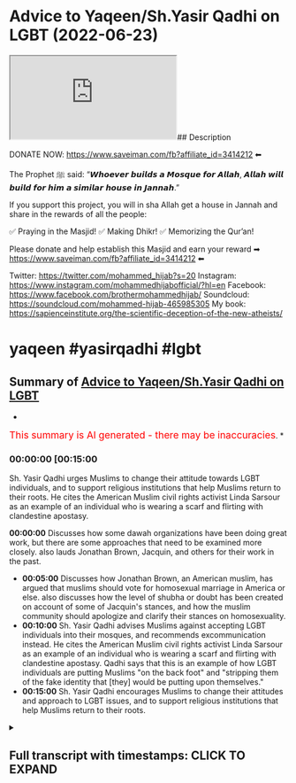 # Advice to Yaqeen/Sh.Yasir Qadhi on LGBT (2022-06-23)

<iframe loading='lazy' src='https://www.youtube.com/embed/i3VL7t5kt54'></iframe>## Description

DONATE NOW: <https://www.saveiman.com/fb?affiliate_id=3414212> ⬅

The Prophet ﷺ said: “𝙒𝙝𝙤𝙚𝙫𝙚𝙧 𝙗𝙪𝙞𝙡𝙙𝙨 𝙖 𝙈𝙤𝙨𝙦𝙪𝙚 𝙛𝙤𝙧 𝘼𝙡𝙡𝙖𝙝, 𝘼𝙡𝙡𝙖𝙝 𝙬𝙞𝙡𝙡 𝙗𝙪𝙞𝙡𝙙 𝙛𝙤𝙧 𝙝𝙞𝙢 𝙖 𝙨𝙞𝙢𝙞𝙡𝙖𝙧 𝙝𝙤𝙪𝙨𝙚 𝙞𝙣 𝙅𝙖𝙣𝙣𝙖𝙝.”

If you support this project, you will in sha Allah get a house in Jannah and share in the rewards of all the people:

✅ Praying in the Masjid!
✅ Making Dhikr!
✅ Memorizing the Qur’an!

Please donate and help establish this Masjid and earn your reward ➡ <https://www.saveiman.com/fb?affiliate_id=3414212> ⬅

Twitter: <https://twitter.com/mohammed_hijab?s=20>
Instagram: <https://www.instagram.com/mohammedhijabofficial/?hl=en>
Facebook: <https://www.facebook.com/brothermohammedhijab/>
Soundcloud: <https://soundcloud.com/mohammed-hijab-465985305>
My book: <https://sapienceinstitute.org/the-scientific-deception-of-the-new-atheists/>

# yaqeen #yasirqadhi #lgbt

## Summary of [Advice to Yaqeen/Sh.Yasir Qadhi on LGBT](https://www.youtube.com/watch?v=i3VL7t5kt54)

*

<span style="color:red; font-size:125%">This summary is AI generated - there may be inaccuracies</span>. [](/)*

### <a onclick="modifyYTiframeseektime('900')">00:00:00 [00:15:00</a>

Sh. Yasir Qadhi urges Muslims to change their attitude towards LGBT individuals, and to support religious institutions that help Muslims return to their roots. He cites the American Muslim civil rights activist Linda Sarsour as an example of an individual who is wearing a  scarf and flirting with clandestine apostasy.

**<a onclick="modifyYTiframeseektime('0')">00:00:00</a>** Discusses how some dawah organizations have been doing great work, but there are some approaches that need to be examined more closely. also lauds Jonathan Brown, Jacquin, and others for their work in the past.

* **<a onclick="modifyYTiframeseektime('300')">00:05:00</a>** Discusses how Jonathan Brown, an American muslim, has argued that muslims should vote for homosexual marriage in America or else. also discusses how the level of shubha or doubt has been created on account of some of Jacquin's stances, and how the muslim community should apologize and clarify their stances on homosexuality.
* **<a onclick="modifyYTiframeseektime('600')">00:10:00</a>** Sh. Yasir Qadhi advises Muslims against accepting LGBT individuals into their mosques, and recommends excommunication instead. He cites the American Muslim civil rights activist Linda Sarsour as an example of an individual who is wearing a  scarf and flirting with clandestine apostasy. Qadhi says that this is an example of how LGBT individuals are putting Muslims "on the back foot" and "stripping them of the fake identity that [they] would be putting upon themselves."
* **<a onclick="modifyYTiframeseektime('900')">00:15:00</a>** Sh. Yasir Qadhi encourages Muslims to change their attitudes and approach to LGBT issues, and to support religious institutions that help Muslims return to their roots.

<details><summary><h2>Full transcript with timestamps: CLICK TO EXPAND</h2></summary>

<a onclick="modifyYTiframeseektime('0)')">0:00:00 hey you are you wasting your time on</a>
<a onclick="modifyYTiframeseektime('2)')">0:00:02 social media again your brothers and</a>
<a onclick="modifyYTiframeseektime('4)')">0:00:04 sisters in islam net from norway are</a>
<a onclick="modifyYTiframeseektime('6)')">0:00:06 establishing a masjid a tawa center</a>
<a onclick="modifyYTiframeseektime('10)')">0:00:10 establishing a masjid to convey the</a>
<a onclick="modifyYTiframeseektime('11)')">0:00:11 message of islam is one of the best</a>
<a onclick="modifyYTiframeseektime('14)')">0:00:14 deeds a muslim can do there's a huge</a>
<a onclick="modifyYTiframeseektime('17)')">0:00:17 need for it in norway you know this and</a>
<a onclick="modifyYTiframeseektime('18)')">0:00:18 i know this so that makes the reward</a>
<a onclick="modifyYTiframeseektime('21)')">0:00:21 even greater so give generously and</a>
<a onclick="modifyYTiframeseektime('24)')">0:00:24 allah azzawajal will give you even more</a>
<a onclick="modifyYTiframeseektime('28)')">0:00:28 [Music]</a>
<a onclick="modifyYTiframeseektime('36)')">0:00:36 this is a follow-up video from one that</a>
<a onclick="modifyYTiframeseektime('38)')">0:00:38 i've done before about issues relating</a>
<a onclick="modifyYTiframeseektime('40)')">0:00:40 to lgbtq</a>
<a onclick="modifyYTiframeseektime('42)')">0:00:42 especially pertaining to the muslim</a>
<a onclick="modifyYTiframeseektime('43)')">0:00:43 community the tradition is muslim oh you</a>
<a onclick="modifyYTiframeseektime('45)')">0:00:45 just call it the muslim community and in</a>
<a onclick="modifyYTiframeseektime('48)')">0:00:48 the previous video that i made i was</a>
<a onclick="modifyYTiframeseektime('50)')">0:00:50 speaking particularly about some</a>
<a onclick="modifyYTiframeseektime('51)')">0:00:51 approaches of</a>
<a onclick="modifyYTiframeseektime('52)')">0:00:52 uh some dawah organizations</a>
<a onclick="modifyYTiframeseektime('55)')">0:00:55 um i mentioned ikna i mentioned yakreen</a>
<a onclick="modifyYTiframeseektime('57)')">0:00:57 i mentioned some figures</a>
<a onclick="modifyYTiframeseektime('59)')">0:00:59 of dawah like</a>
<a onclick="modifyYTiframeseektime('62)')">0:01:02 dr jonathan brown and other individuals</a>
<a onclick="modifyYTiframeseektime('65)')">0:01:05 who are i would consider big players in</a>
<a onclick="modifyYTiframeseektime('67)')">0:01:07 the tawa at least or in the public</a>
<a onclick="modifyYTiframeseektime('69)')">0:01:09 discourse and rightfully so because they</a>
<a onclick="modifyYTiframeseektime('71)')">0:01:11 have made many contributions which some</a>
<a onclick="modifyYTiframeseektime('74)')">0:01:14 of their detractors</a>
<a onclick="modifyYTiframeseektime('75)')">0:01:15 will never be able to make let alone</a>
<a onclick="modifyYTiframeseektime('77)')">0:01:17 have made in the past for example</a>
<a onclick="modifyYTiframeseektime('79)')">0:01:19 yesterday has done some great work</a>
<a onclick="modifyYTiframeseektime('82)')">0:01:22 especially relating to the seerah that</a>
<a onclick="modifyYTiframeseektime('84)')">0:01:24 he's put up in the english language i</a>
<a onclick="modifyYTiframeseektime('85)')">0:01:25 think i don't think</a>
<a onclick="modifyYTiframeseektime('86)')">0:01:26 almost anyone has done anything like</a>
<a onclick="modifyYTiframeseektime('88)')">0:01:28 that in terms of the effort and the</a>
<a onclick="modifyYTiframeseektime('90)')">0:01:30 output that was put into that and the</a>
<a onclick="modifyYTiframeseektime('92)')">0:01:32 originality and the</a>
<a onclick="modifyYTiframeseektime('93)')">0:01:33 research that must have been put into</a>
<a onclick="modifyYTiframeseektime('95)')">0:01:35 such a thing</a>
<a onclick="modifyYTiframeseektime('96)')">0:01:36 likewise</a>
<a onclick="modifyYTiframeseektime('98)')">0:01:38 he's done really great work and when it</a>
<a onclick="modifyYTiframeseektime('100)')">0:01:40 comes to the production quality of some</a>
<a onclick="modifyYTiframeseektime('102)')">0:01:42 of the things that have come up from</a>
<a onclick="modifyYTiframeseektime('102)')">0:01:42 japan i think everyone agrees that it's</a>
<a onclick="modifyYTiframeseektime('104)')">0:01:44 really brilliant and excellent and when</a>
<a onclick="modifyYTiframeseektime('106)')">0:01:46 he comes and</a>
<a onclick="modifyYTiframeseektime('108)')">0:01:48 speaks especially when he storytells and</a>
<a onclick="modifyYTiframeseektime('110)')">0:01:50 i have to say it's really really like</a>
<a onclick="modifyYTiframeseektime('112)')">0:01:52 inspirational the way he speaks about</a>
<a onclick="modifyYTiframeseektime('114)')">0:01:54 some of the prophets of the past and</a>
<a onclick="modifyYTiframeseektime('116)')">0:01:56 some of the companions of the past</a>
<a onclick="modifyYTiframeseektime('117)')">0:01:57 masha'allah is really it's excellent and</a>
<a onclick="modifyYTiframeseektime('119)')">0:01:59 jonathan brown an excellent a star a</a>
<a onclick="modifyYTiframeseektime('122)')">0:02:02 great academic who's done some really</a>
<a onclick="modifyYTiframeseektime('124)')">0:02:04 great work in the past and i think a lot</a>
<a onclick="modifyYTiframeseektime('125)')">0:02:05 of the detractors that do attack these</a>
<a onclick="modifyYTiframeseektime('127)')">0:02:07 people may have perverse intentions</a>
<a onclick="modifyYTiframeseektime('129)')">0:02:09 quite frankly i mean</a>
<a onclick="modifyYTiframeseektime('131)')">0:02:11 and</a>
<a onclick="modifyYTiframeseektime('132)')">0:02:12 i will repeat will not in the future</a>
<a onclick="modifyYTiframeseektime('135)')">0:02:15 let alone have in the past be able to</a>
<a onclick="modifyYTiframeseektime('137)')">0:02:17 produce anything like what these</a>
<a onclick="modifyYTiframeseektime('139)')">0:02:19 individuals have produced in terms of</a>
<a onclick="modifyYTiframeseektime('141)')">0:02:21 their contribution to the islamic</a>
<a onclick="modifyYTiframeseektime('142)')">0:02:22 discourse for the muslim people</a>
<a onclick="modifyYTiframeseektime('145)')">0:02:25 so we have benefited from that and i</a>
<a onclick="modifyYTiframeseektime('146)')">0:02:26 think it's important to start with that</a>
<a onclick="modifyYTiframeseektime('148)')">0:02:28 kind of recognition because these people</a>
<a onclick="modifyYTiframeseektime('150)')">0:02:30 have been in the dawa and in the public</a>
<a onclick="modifyYTiframeseektime('152)')">0:02:32 space much longer than we have and we</a>
<a onclick="modifyYTiframeseektime('155)')">0:02:35 uh you know have benefited i have</a>
<a onclick="modifyYTiframeseektime('156)')">0:02:36 personally benefited so much from all</a>
<a onclick="modifyYTiframeseektime('159)')">0:02:39 three individuals i must say</a>
<a onclick="modifyYTiframeseektime('161)')">0:02:41 and so i don't want anyone to think</a>
<a onclick="modifyYTiframeseektime('163)')">0:02:43 that this is trying to you know cancel</a>
<a onclick="modifyYTiframeseektime('166)')">0:02:46 them or something like this and</a>
<a onclick="modifyYTiframeseektime('167)')">0:02:47 what do we gain from that they're our</a>
<a onclick="modifyYTiframeseektime('169)')">0:02:49 friends we have a good personal</a>
<a onclick="modifyYTiframeseektime('170)')">0:02:50 relationship with them i've spoken to</a>
<a onclick="modifyYTiframeseektime('172)')">0:02:52 yesterday twice we've done two podcasts</a>
<a onclick="modifyYTiframeseektime('175)')">0:02:55 together jonathan brown has done a</a>
<a onclick="modifyYTiframeseektime('176)')">0:02:56 podcast with him we have a good personal</a>
<a onclick="modifyYTiframeseektime('178)')">0:02:58 relationship there's no need or reason</a>
<a onclick="modifyYTiframeseektime('180)')">0:03:00 or personal gain that i get from this at</a>
<a onclick="modifyYTiframeseektime('182)')">0:03:02 all</a>
<a onclick="modifyYTiframeseektime('184)')">0:03:04 at all the second thing i'll say is</a>
<a onclick="modifyYTiframeseektime('187)')">0:03:07 they've done great work and they</a>
<a onclick="modifyYTiframeseektime('188)')">0:03:08 continue to do great work and we don't</a>
<a onclick="modifyYTiframeseektime('189)')">0:03:09 want to disturb that great work</a>
<a onclick="modifyYTiframeseektime('192)')">0:03:12 not having said all that</a>
<a onclick="modifyYTiframeseektime('194)')">0:03:14 what i will say is this</a>
<a onclick="modifyYTiframeseektime('196)')">0:03:16 there are some approaches which need to</a>
<a onclick="modifyYTiframeseektime('198)')">0:03:18 be examined okay there are some</a>
<a onclick="modifyYTiframeseektime('200)')">0:03:20 approaches that need to be examined now</a>
<a onclick="modifyYTiframeseektime('201)')">0:03:21 recently i was very encouraged to find</a>
<a onclick="modifyYTiframeseektime('204)')">0:03:24 that after i done my first video</a>
<a onclick="modifyYTiframeseektime('207)')">0:03:27 that jacquin actually done a webinar</a>
<a onclick="modifyYTiframeseektime('210)')">0:03:30 uh</a>
<a onclick="modifyYTiframeseektime('212)')">0:03:32 sorry they've done webinar we are</a>
<a onclick="modifyYTiframeseektime('213)')">0:03:33 cleaned on a webinar</a>
<a onclick="modifyYTiframeseektime('215)')">0:03:35 on lgbtq uh issues i think that was the</a>
<a onclick="modifyYTiframeseektime('218)')">0:03:38 name of the webinar and they did clarify</a>
<a onclick="modifyYTiframeseektime('221)')">0:03:41 a lot a lot of things they clarified the</a>
<a onclick="modifyYTiframeseektime('223)')">0:03:43 ah cam of same-sex relationships and so</a>
<a onclick="modifyYTiframeseektime('226)')">0:03:46 on and i was very encouraged to see this</a>
<a onclick="modifyYTiframeseektime('228)')">0:03:48 uh clarification and unhappy and really</a>
<a onclick="modifyYTiframeseektime('232)')">0:03:52 i i i salute the the effort and commend</a>
<a onclick="modifyYTiframeseektime('235)')">0:03:55 it uh genuinely i'm not just saying i'm</a>
<a onclick="modifyYTiframeseektime('237)')">0:03:57 not just saying that and even</a>
<a onclick="modifyYTiframeseektime('239)')">0:03:59 came out and made a video about</a>
<a onclick="modifyYTiframeseektime('240)')">0:04:00 transgenderism and the fetus on on that</a>
<a onclick="modifyYTiframeseektime('243)')">0:04:03 and so on and honestly i really</a>
<a onclick="modifyYTiframeseektime('246)')">0:04:06 appreciate the self-reflective nature of</a>
<a onclick="modifyYTiframeseektime('249)')">0:04:09 the institute that you've been able to</a>
<a onclick="modifyYTiframeseektime('250)')">0:04:10 do all that kind of thing</a>
<a onclick="modifyYTiframeseektime('252)')">0:04:12 but what i will say is this</a>
<a onclick="modifyYTiframeseektime('255)')">0:04:15 the level of clarification there's a</a>
<a onclick="modifyYTiframeseektime('257)')">0:04:17 question i have to you</a>
<a onclick="modifyYTiframeseektime('259)')">0:04:19 is the level of clarification</a>
<a onclick="modifyYTiframeseektime('263)')">0:04:23 in line or commensurate with the level</a>
<a onclick="modifyYTiframeseektime('266)')">0:04:26 of</a>
<a onclick="modifyYTiframeseektime('266)')">0:04:26 doubt or shubha that has been created</a>
<a onclick="modifyYTiframeseektime('268)')">0:04:28 this is a question for me to you is the</a>
<a onclick="modifyYTiframeseektime('271)')">0:04:31 level of clarification that has been</a>
<a onclick="modifyYTiframeseektime('272)')">0:04:32 provided</a>
<a onclick="modifyYTiframeseektime('273)')">0:04:33 commensurate</a>
<a onclick="modifyYTiframeseektime('274)')">0:04:34 or</a>
<a onclick="modifyYTiframeseektime('276)')">0:04:36 with the level of subha that has been</a>
<a onclick="modifyYTiframeseektime('277)')">0:04:37 created now you may ask why should there</a>
<a onclick="modifyYTiframeseektime('280)')">0:04:40 be such a subha when we have</a>
<a onclick="modifyYTiframeseektime('282)')">0:04:42 consistently made</a>
<a onclick="modifyYTiframeseektime('284)')">0:04:44 you know our points clear on the ham of</a>
<a onclick="modifyYTiframeseektime('286)')">0:04:46 same-sex relationships i'll tell you why</a>
<a onclick="modifyYTiframeseektime('289)')">0:04:49 and since i've had these</a>
<a onclick="modifyYTiframeseektime('290)')">0:04:50 conversations online public</a>
<a onclick="modifyYTiframeseektime('292)')">0:04:52 conversations which are which are on the</a>
<a onclick="modifyYTiframeseektime('294)')">0:04:54 public record which people can watch</a>
<a onclick="modifyYTiframeseektime('296)')">0:04:56 i'll give you three examples of it in</a>
<a onclick="modifyYTiframeseektime('299)')">0:04:59 fact</a>
<a onclick="modifyYTiframeseektime('300)')">0:05:00 the level of shubha or doubt has been</a>
<a onclick="modifyYTiframeseektime('302)')">0:05:02 created on account</a>
<a onclick="modifyYTiframeseektime('304)')">0:05:04 of some of the stances that jacquin have</a>
<a onclick="modifyYTiframeseektime('306)')">0:05:06 taken</a>
<a onclick="modifyYTiframeseektime('307)')">0:05:07 for example jonathan brown made an</a>
<a onclick="modifyYTiframeseektime('310)')">0:05:10 article</a>
<a onclick="modifyYTiframeseektime('311)')">0:05:11 or has written an article that was then</a>
<a onclick="modifyYTiframeseektime('313)')">0:05:13 put onto jaquin which argued for the</a>
<a onclick="modifyYTiframeseektime('316)')">0:05:16 case of us supporting as the muslim</a>
<a onclick="modifyYTiframeseektime('318)')">0:05:18 community same-sex marriage</a>
<a onclick="modifyYTiframeseektime('320)')">0:05:20 now he says it wasn't an islamic case</a>
<a onclick="modifyYTiframeseektime('322)')">0:05:22 and he put so many caveats it wasn't</a>
<a onclick="modifyYTiframeseektime('325)')">0:05:25 quid pro quo and it wasn't this and so</a>
<a onclick="modifyYTiframeseektime('327)')">0:05:27 on</a>
<a onclick="modifyYTiframeseektime('328)')">0:05:28 nevertheless</a>
<a onclick="modifyYTiframeseektime('329)')">0:05:29 it was an article that argued that</a>
<a onclick="modifyYTiframeseektime('331)')">0:05:31 muslim people should vote for homosexual</a>
<a onclick="modifyYTiframeseektime('335)')">0:05:35 marriage in america or maybe elsewhere</a>
<a onclick="modifyYTiframeseektime('337)')">0:05:37 okay</a>
<a onclick="modifyYTiframeseektime('339)')">0:05:39 and it was on a</a>
<a onclick="modifyYTiframeseektime('341)')">0:05:41 website of an organization which was</a>
<a onclick="modifyYTiframeseektime('343)')">0:05:43 meant to represent the interests of the</a>
<a onclick="modifyYTiframeseektime('345)')">0:05:45 muslim people and it was really</a>
<a onclick="modifyYTiframeseektime('347)')">0:05:47 an apolo it is really an apologetic</a>
<a onclick="modifyYTiframeseektime('349)')">0:05:49 organization which was meant to deal</a>
<a onclick="modifyYTiframeseektime('351)')">0:05:51 with the doubts of the people</a>
<a onclick="modifyYTiframeseektime('353)')">0:05:53 if it is a political</a>
<a onclick="modifyYTiframeseektime('355)')">0:05:55 article what is it doing</a>
<a onclick="modifyYTiframeseektime('357)')">0:05:57 on</a>
<a onclick="modifyYTiframeseektime('358)')">0:05:58 an islamic website</a>
<a onclick="modifyYTiframeseektime('361)')">0:06:01 isn't that shopper that is being created</a>
<a onclick="modifyYTiframeseektime('364)')">0:06:04 so the question now which begs itself</a>
<a onclick="modifyYTiframeseektime('367)')">0:06:07 is</a>
<a onclick="modifyYTiframeseektime('368)')">0:06:08 can muslim people support such a thing</a>
<a onclick="modifyYTiframeseektime('369)')">0:06:09 which is antithetical to their own</a>
<a onclick="modifyYTiframeseektime('371)')">0:06:11 beliefs are you telling me that such a</a>
<a onclick="modifyYTiframeseektime('372)')">0:06:12 thing was not a supper it was a supper</a>
<a onclick="modifyYTiframeseektime('375)')">0:06:15 and the evidence of that</a>
<a onclick="modifyYTiframeseektime('376)')">0:06:16 is that it was removed subsequently</a>
<a onclick="modifyYTiframeseektime('379)')">0:06:19 after these discussions were had in the</a>
<a onclick="modifyYTiframeseektime('381)')">0:06:21 public sphere after we had him on the mh</a>
<a onclick="modifyYTiframeseektime('383)')">0:06:23 podcast after the muslim community</a>
<a onclick="modifyYTiframeseektime('385)')">0:06:25 wasn't buying quite frankly the series</a>
<a onclick="modifyYTiframeseektime('387)')">0:06:27 of justifications that jonathan brown</a>
<a onclick="modifyYTiframeseektime('389)')">0:06:29 has put forward</a>
<a onclick="modifyYTiframeseektime('391)')">0:06:31 it was removed but was removed without</a>
<a onclick="modifyYTiframeseektime('393)')">0:06:33 clarification</a>
<a onclick="modifyYTiframeseektime('395)')">0:06:35 it was removed without consolation it</a>
<a onclick="modifyYTiframeseektime('397)')">0:06:37 was removed without retraction formal</a>
<a onclick="modifyYTiframeseektime('399)')">0:06:39 retraction it was just</a>
<a onclick="modifyYTiframeseektime('401)')">0:06:41 inconsequent conspicuously removed</a>
<a onclick="modifyYTiframeseektime('404)')">0:06:44 and is that enough is that sufficient</a>
<a onclick="modifyYTiframeseektime('406)')">0:06:46 for the muslim community i i say no it's</a>
<a onclick="modifyYTiframeseektime('409)')">0:06:49 not enough after you've done something</a>
<a onclick="modifyYTiframeseektime('411)')">0:06:51 like that which no muslim scholar in the</a>
<a onclick="modifyYTiframeseektime('412)')">0:06:52 history of islam has argued</a>
<a onclick="modifyYTiframeseektime('415)')">0:06:55 you make an argument that no</a>
<a onclick="modifyYTiframeseektime('417)')">0:06:57 precedent has been given for</a>
<a onclick="modifyYTiframeseektime('419)')">0:06:59 jurisprudentially</a>
<a onclick="modifyYTiframeseektime('421)')">0:07:01 and then you just remove it and then no</a>
<a onclick="modifyYTiframeseektime('423)')">0:07:03 clarification is given i think that is</a>
<a onclick="modifyYTiframeseektime('425)')">0:07:05 quite frankly not fair on the muslim</a>
<a onclick="modifyYTiframeseektime('427)')">0:07:07 community</a>
<a onclick="modifyYTiframeseektime('429)')">0:07:09 a second example is there's an entire</a>
<a onclick="modifyYTiframeseektime('431)')">0:07:11 framework that</a>
<a onclick="modifyYTiframeseektime('432)')">0:07:12 man has put forward on fruitful</a>
<a onclick="modifyYTiframeseektime('434)')">0:07:14 coalition building he calls it and it's</a>
<a onclick="modifyYTiframeseektime('436)')">0:07:16 still up there now and he's got levels</a>
<a onclick="modifyYTiframeseektime('439)')">0:07:19 of it and we're seeing almost</a>
<a onclick="modifyYTiframeseektime('441)')">0:07:21 you know shake hands and hold hands and</a>
<a onclick="modifyYTiframeseektime('443)')">0:07:23 so on with members of the lgbtq</a>
<a onclick="modifyYTiframeseektime('446)')">0:07:26 community</a>
<a onclick="modifyYTiframeseektime('447)')">0:07:27 walking in the parades and doing these</a>
<a onclick="modifyYTiframeseektime('449)')">0:07:29 practices and rituals and all these kind</a>
<a onclick="modifyYTiframeseektime('450)')">0:07:30 of things which has been refuted for and</a>
<a onclick="modifyYTiframeseektime('452)')">0:07:32 rightfully so quite frankly</a>
<a onclick="modifyYTiframeseektime('455)')">0:07:35 and then</a>
<a onclick="modifyYTiframeseektime('457)')">0:07:37 where is i mean is the level of</a>
<a onclick="modifyYTiframeseektime('459)')">0:07:39 apology and the level of clarification</a>
<a onclick="modifyYTiframeseektime('461)')">0:07:41 was it</a>
<a onclick="modifyYTiframeseektime('463)')">0:07:43 was it in line with that you have to ask</a>
<a onclick="modifyYTiframeseektime('465)')">0:07:45 yourself that question you have to ask</a>
<a onclick="modifyYTiframeseektime('467)')">0:07:47 yourself that question</a>
<a onclick="modifyYTiframeseektime('469)')">0:07:49 secondly</a>
<a onclick="modifyYTiframeseektime('470)')">0:07:50 why is it the case that the only</a>
<a onclick="modifyYTiframeseektime('473)')">0:07:53 relationship that the big players of</a>
<a onclick="modifyYTiframeseektime('476)')">0:07:56 american da'wah have had with</a>
<a onclick="modifyYTiframeseektime('478)')">0:07:58 homosexuals is one where they're a</a>
<a onclick="modifyYTiframeseektime('481)')">0:08:01 either on the back foot or b trying to</a>
<a onclick="modifyYTiframeseektime('483)')">0:08:03 build coalitions is this really the</a>
<a onclick="modifyYTiframeseektime('485)')">0:08:05 quranic model</a>
<a onclick="modifyYTiframeseektime('488)')">0:08:08 well it's not</a>
<a onclick="modifyYTiframeseektime('500)')">0:08:20 is that we the only thing the muslims</a>
<a onclick="modifyYTiframeseektime('502)')">0:08:22 are doing with</a>
<a onclick="modifyYTiframeseektime('503)')">0:08:23 individuals who are self-proclaimed</a>
<a onclick="modifyYTiframeseektime('506)')">0:08:26 happily homosexuals is this</a>
<a onclick="modifyYTiframeseektime('511)')">0:08:31 i don't think you'd sorry to say i'm</a>
<a onclick="modifyYTiframeseektime('512)')">0:08:32 sorry i'm so sorry i don't think you</a>
<a onclick="modifyYTiframeseektime('514)')">0:08:34 would endorse that in the least</a>
<a onclick="modifyYTiframeseektime('517)')">0:08:37 why have you never given doubt why have</a>
<a onclick="modifyYTiframeseektime('518)')">0:08:38 we never seen any of you give dawah</a>
<a onclick="modifyYTiframeseektime('521)')">0:08:41 to individuals who are exhibiting this</a>
<a onclick="modifyYTiframeseektime('523)')">0:08:43 feeling</a>
<a onclick="modifyYTiframeseektime('524)')">0:08:44 from the non-muslim community</a>
<a onclick="modifyYTiframeseektime('526)')">0:08:46 true relationship building</a>
<a onclick="modifyYTiframeseektime('530)')">0:08:50 is not having a phony relationship based</a>
<a onclick="modifyYTiframeseektime('532)')">0:08:52 on disingenuous beliefs</a>
<a onclick="modifyYTiframeseektime('536)')">0:08:56 or that you try and put the elephant</a>
<a onclick="modifyYTiframeseektime('537)')">0:08:57 under the carpet or something</a>
<a onclick="modifyYTiframeseektime('540)')">0:09:00 no</a>
<a onclick="modifyYTiframeseektime('541)')">0:09:01 true relationship building is where you</a>
<a onclick="modifyYTiframeseektime('543)')">0:09:03 agree to disagree</a>
<a onclick="modifyYTiframeseektime('545)')">0:09:05 that is why</a>
<a onclick="modifyYTiframeseektime('546)')">0:09:06 the homosexual community some of which</a>
<a onclick="modifyYTiframeseektime('549)')">0:09:09 they have no problem with me</a>
<a onclick="modifyYTiframeseektime('550)')">0:09:10 it's all for the public record to see</a>
<a onclick="modifyYTiframeseektime('552)')">0:09:12 i've had conversations with them in the</a>
<a onclick="modifyYTiframeseektime('554)')">0:09:14 public space</a>
<a onclick="modifyYTiframeseektime('555)')">0:09:15 and after i've explained to them my</a>
<a onclick="modifyYTiframeseektime('558)')">0:09:18 entire ethos and my all my beliefs</a>
<a onclick="modifyYTiframeseektime('561)')">0:09:21 it's still agreed to disagree and it's</a>
<a onclick="modifyYTiframeseektime('562)')">0:09:22 actually happy days because there is</a>
<a onclick="modifyYTiframeseektime('564)')">0:09:24 tolerance in that community i mean it's</a>
<a onclick="modifyYTiframeseektime('565)')">0:09:25 not like they're completely intolerant</a>
<a onclick="modifyYTiframeseektime('566)')">0:09:26 to the muslim people do you have such</a>
<a onclick="modifyYTiframeseektime('569)')">0:09:29 uh maybe</a>
<a onclick="modifyYTiframeseektime('570)')">0:09:30 fear that they'll you'll be rejected by</a>
<a onclick="modifyYTiframeseektime('572)')">0:09:32 them that you cannot even engage with</a>
<a onclick="modifyYTiframeseektime('574)')">0:09:34 them in a positive manner telling them</a>
<a onclick="modifyYTiframeseektime('575)')">0:09:35 what islam is</a>
<a onclick="modifyYTiframeseektime('577)')">0:09:37 why have we not seen one</a>
<a onclick="modifyYTiframeseektime('580)')">0:09:40 single video</a>
<a onclick="modifyYTiframeseektime('582)')">0:09:42 or something on the public record where</a>
<a onclick="modifyYTiframeseektime('584)')">0:09:44 you are challenging the beliefs</a>
<a onclick="modifyYTiframeseektime('586)')">0:09:46 and the stances and the practices of</a>
<a onclick="modifyYTiframeseektime('588)')">0:09:48 those individuals who we call brothers</a>
<a onclick="modifyYTiframeseektime('591)')">0:09:51 and sisters in humanity</a>
<a onclick="modifyYTiframeseektime('592)')">0:09:52 if you really want the best for someone</a>
<a onclick="modifyYTiframeseektime('594)')">0:09:54 you share what you think you have with</a>
<a onclick="modifyYTiframeseektime('596)')">0:09:56 them</a>
<a onclick="modifyYTiframeseektime('597)')">0:09:57 it's not it's</a>
<a onclick="modifyYTiframeseektime('600)')">0:10:00 that's the second criticism so this is a</a>
<a onclick="modifyYTiframeseektime('602)')">0:10:02 weak</a>
<a onclick="modifyYTiframeseektime('602)')">0:10:02 approach and this weakness was exhibited</a>
<a onclick="modifyYTiframeseektime('606)')">0:10:06 for all to see</a>
<a onclick="modifyYTiframeseektime('608)')">0:10:08 in the following clip which i found was</a>
<a onclick="modifyYTiframeseektime('611)')">0:10:11 well when i first saw it i was very</a>
<a onclick="modifyYTiframeseektime('613)')">0:10:13 upset and angered on behalf of shaykh</a>
<a onclick="modifyYTiframeseektime('616)')">0:10:16 let's watch let's watch the clip</a>
<a onclick="modifyYTiframeseektime('617)')">0:10:17 together do you see how that's</a>
<a onclick="modifyYTiframeseektime('619)')">0:10:19 problematic for a lot of people</a>
<a onclick="modifyYTiframeseektime('620)')">0:10:20 listening who'll say you say they're</a>
<a onclick="modifyYTiframeseektime('621)')">0:10:21 welcome in your mosque but they're</a>
<a onclick="modifyYTiframeseektime('622)')">0:10:22 welcome as sinners and that</a>
<a onclick="modifyYTiframeseektime('624)')">0:10:24 well it's not it's not our it's not our</a>
<a onclick="modifyYTiframeseektime('627)')">0:10:27 uh job to judge others i'm willing to</a>
<a onclick="modifyYTiframeseektime('629)')">0:10:29 allow them their rights are they willing</a>
<a onclick="modifyYTiframeseektime('631)')">0:10:31 to allow me my rights when you say</a>
<a onclick="modifyYTiframeseektime('632)')">0:10:32 you're willing to allow them their</a>
<a onclick="modifyYTiframeseektime('633)')">0:10:33 rights their political rights</a>
<a onclick="modifyYTiframeseektime('635)')">0:10:35 do you support same-sex marriage i</a>
<a onclick="modifyYTiframeseektime('636)')">0:10:36 support the notion that the american</a>
<a onclick="modifyYTiframeseektime('638)')">0:10:38 government is not in charge of morality</a>
<a onclick="modifyYTiframeseektime('640)')">0:10:40 so you're not opposed to same-sex</a>
<a onclick="modifyYTiframeseektime('642)')">0:10:42 marriage</a>
<a onclick="modifyYTiframeseektime('643)')">0:10:43 politically yes but but morally i i</a>
<a onclick="modifyYTiframeseektime('646)')">0:10:46 don't agree with this so there's a</a>
<a onclick="modifyYTiframeseektime('647)')">0:10:47 there's a difference</a>
<a onclick="modifyYTiframeseektime('648)')">0:10:48 of the land you're not complaining</a>
<a onclick="modifyYTiframeseektime('650)')">0:10:50 do you think</a>
<a onclick="modifyYTiframeseektime('652)')">0:10:52 that</a>
<a onclick="modifyYTiframeseektime('653)')">0:10:53 this is fair</a>
<a onclick="modifyYTiframeseektime('654)')">0:10:54 that a member of the</a>
<a onclick="modifyYTiframeseektime('657)')">0:10:57 so-called scholarly classes</a>
<a onclick="modifyYTiframeseektime('659)')">0:10:59 the high echelons of islamic</a>
<a onclick="modifyYTiframeseektime('661)')">0:11:01 intellectuality</a>
<a onclick="modifyYTiframeseektime('664)')">0:11:04 is put in front of an individual</a>
<a onclick="modifyYTiframeseektime('666)')">0:11:06 actually two of them but let's focus on</a>
<a onclick="modifyYTiframeseektime('668)')">0:11:08 linda</a>
<a onclick="modifyYTiframeseektime('669)')">0:11:09 an individual who is flirting with</a>
<a onclick="modifyYTiframeseektime('672)')">0:11:12 clandestine apostasy</a>
<a onclick="modifyYTiframeseektime('676)')">0:11:16 and that she's putting you on the back</a>
<a onclick="modifyYTiframeseektime('677)')">0:11:17 foot</a>
<a onclick="modifyYTiframeseektime('680)')">0:11:20 well it breaks my heart to see that</a>
<a onclick="modifyYTiframeseektime('683)')">0:11:23 she's putting you on the back foot</a>
<a onclick="modifyYTiframeseektime('685)')">0:11:25 and she's mentioning things which have</a>
<a onclick="modifyYTiframeseektime('687)')">0:11:27 in them the potential for riddha</a>
<a onclick="modifyYTiframeseektime('690)')">0:11:30 apostasy and they're going unchallenged</a>
<a onclick="modifyYTiframeseektime('692)')">0:11:32 this is an individual who's wearing a</a>
<a onclick="modifyYTiframeseektime('694)')">0:11:34 head scarf</a>
<a onclick="modifyYTiframeseektime('695)')">0:11:35 she's in front of a man of deen religion</a>
<a onclick="modifyYTiframeseektime('698)')">0:11:38 and she's saying we basically it's a</a>
<a onclick="modifyYTiframeseektime('700)')">0:11:40 paraphrase that she thinks the cause of</a>
<a onclick="modifyYTiframeseektime('702)')">0:11:42 homosexuality is the same islamic cause</a>
<a onclick="modifyYTiframeseektime('704)')">0:11:44 you put that to linda you're an american</a>
<a onclick="modifyYTiframeseektime('705)')">0:11:45 muslim civil rights activist you</a>
<a onclick="modifyYTiframeseektime('707)')">0:11:47 campaign against islamophobia in favor</a>
<a onclick="modifyYTiframeseektime('709)')">0:11:49 of muslim civil rights but you also</a>
<a onclick="modifyYTiframeseektime('710)')">0:11:50 campaign against homophobia and in favor</a>
<a onclick="modifyYTiframeseektime('713)')">0:11:53 of lgbt rights do you see that as all</a>
<a onclick="modifyYTiframeseektime('715)')">0:11:55 part of the same struggle</a>
<a onclick="modifyYTiframeseektime('717)')">0:11:57 absolutely and i will say this about</a>
<a onclick="modifyYTiframeseektime('718)')">0:11:58 american muslims there has not been any</a>
<a onclick="modifyYTiframeseektime('720)')">0:12:00 coordinated coordinated campaign</a>
<a onclick="modifyYTiframeseektime('722)')">0:12:02 oppositional to the supreme court um</a>
<a onclick="modifyYTiframeseektime('724)')">0:12:04 decision for same-sex marriage and</a>
<a onclick="modifyYTiframeseektime('726)')">0:12:06 you're not correcting that in fact</a>
<a onclick="modifyYTiframeseektime('727)')">0:12:07 you're just revere you're talking about</a>
<a onclick="modifyYTiframeseektime('729)')">0:12:09 your own track record and defending</a>
<a onclick="modifyYTiframeseektime('730)')">0:12:10 yourself yeah not even islam but quite</a>
<a onclick="modifyYTiframeseektime('732)')">0:12:12 frankly yourself well let me put that</a>
<a onclick="modifyYTiframeseektime('734)')">0:12:14 point to it well that's exactly what</a>
<a onclick="modifyYTiframeseektime('735)')">0:12:15 i've been doing linda if you actually</a>
<a onclick="modifyYTiframeseektime('736)')">0:12:16 listen to the lectures that are on</a>
<a onclick="modifyYTiframeseektime('738)')">0:12:18 youtube uh i would say i'm one of the</a>
<a onclick="modifyYTiframeseektime('739)')">0:12:19 very few clerics that have very publicly</a>
<a onclick="modifyYTiframeseektime('742)')">0:12:22 said do you think this is going to give</a>
<a onclick="modifyYTiframeseektime('744)')">0:12:24 islam and muslims</a>
<a onclick="modifyYTiframeseektime('749)')">0:12:29 it is a failed approach and it's not an</a>
<a onclick="modifyYTiframeseektime('752)')">0:12:32 approach that is going to yield any uh</a>
<a onclick="modifyYTiframeseektime('754)')">0:12:34 positive effects</a>
<a onclick="modifyYTiframeseektime('756)')">0:12:36 and it's likely to</a>
<a onclick="modifyYTiframeseektime('758)')">0:12:38 mark all of the good work you've done</a>
<a onclick="modifyYTiframeseektime('760)')">0:12:40 elsewhere</a>
<a onclick="modifyYTiframeseektime('761)')">0:12:41 and i see that as a real tragedy in fact</a>
<a onclick="modifyYTiframeseektime('763)')">0:12:43 and it hurts me to say it</a>
<a onclick="modifyYTiframeseektime('766)')">0:12:46 it hurts me to say it but i'm angered</a>
<a onclick="modifyYTiframeseektime('768)')">0:12:48 and disappointed</a>
<a onclick="modifyYTiframeseektime('770)')">0:12:50 and i never saw this video before i only</a>
<a onclick="modifyYTiframeseektime('771)')">0:12:51 saw this quite recently when i saw it i</a>
<a onclick="modifyYTiframeseektime('773)')">0:12:53 was very disappointed when i</a>
<a onclick="modifyYTiframeseektime('775)')">0:12:55 to see a woman like that yeah</a>
<a onclick="modifyYTiframeseektime('778)')">0:12:58 a woman like that</a>
<a onclick="modifyYTiframeseektime('780)')">0:13:00 yanni put you on the back foot yes</a>
<a onclick="modifyYTiframeseektime('783)')">0:13:03 in that way</a>
<a onclick="modifyYTiframeseektime('784)')">0:13:04 yeah and you couldn't even ask a couple</a>
<a onclick="modifyYTiframeseektime('786)')">0:13:06 of questions that would have put her</a>
<a onclick="modifyYTiframeseektime('787)')">0:13:07 directly on the back foot do you</a>
<a onclick="modifyYTiframeseektime('788)')">0:13:08 consider homosexuality as a sin</a>
<a onclick="modifyYTiframeseektime('790)')">0:13:10 it would have it would have if she said</a>
<a onclick="modifyYTiframeseektime('792)')">0:13:12 yes</a>
<a onclick="modifyYTiframeseektime('793)')">0:13:13 then it would so how do you</a>
<a onclick="modifyYTiframeseektime('795)')">0:13:15 then you can follow up if she said no</a>
<a onclick="modifyYTiframeseektime('797)')">0:13:17 then you can excommunicate her you can</a>
<a onclick="modifyYTiframeseektime('800)')">0:13:20 excommunicate from the fault of islam</a>
<a onclick="modifyYTiframeseektime('802)')">0:13:22 after you do it kamas alhaja and then</a>
<a onclick="modifyYTiframeseektime('804)')">0:13:24 you put her in the back foot again you</a>
<a onclick="modifyYTiframeseektime('806)')">0:13:26 you strip her of the fake identity that</a>
<a onclick="modifyYTiframeseektime('808)')">0:13:28 then she would be putting upon herself</a>
<a onclick="modifyYTiframeseektime('810)')">0:13:30 this is the isa we require this is the</a>
<a onclick="modifyYTiframeseektime('813)')">0:13:33 clear-cut</a>
<a onclick="modifyYTiframeseektime('814)')">0:13:34 straight talking kulu kola and sadida</a>
<a onclick="modifyYTiframeseektime('816)')">0:13:36 that we need</a>
<a onclick="modifyYTiframeseektime('818)')">0:13:38 it's not fair that the muslims have this</a>
<a onclick="modifyYTiframeseektime('821)')">0:13:41 level of representation quite frankly on</a>
<a onclick="modifyYTiframeseektime('823)')">0:13:43 issues so</a>
<a onclick="modifyYTiframeseektime('824)')">0:13:44 topical as these</a>
<a onclick="modifyYTiframeseektime('826)')">0:13:46 and then you know and then confusion is</a>
<a onclick="modifyYTiframeseektime('829)')">0:13:49 put in the atmosphere so i've given you</a>
<a onclick="modifyYTiframeseektime('830)')">0:13:50 three clear cut examples</a>
<a onclick="modifyYTiframeseektime('834)')">0:13:54 of why the shah as is as it is</a>
<a onclick="modifyYTiframeseektime('837)')">0:13:57 why the doubt has been created in the</a>
<a onclick="modifyYTiframeseektime('840)')">0:14:00 minds of the muslims the issue is not</a>
<a onclick="modifyYTiframeseektime('842)')">0:14:02 just an issue of ideology</a>
<a onclick="modifyYTiframeseektime('845)')">0:14:05 or belief</a>
<a onclick="modifyYTiframeseektime('846)')">0:14:06 the issue is also an issue of attitude</a>
<a onclick="modifyYTiframeseektime('850)')">0:14:10 what made the civil rights movement so</a>
<a onclick="modifyYTiframeseektime('852)')">0:14:12 successful was not just the arguments</a>
<a onclick="modifyYTiframeseektime('854)')">0:14:14 that</a>
<a onclick="modifyYTiframeseektime('855)')">0:14:15 black people were making say for example</a>
<a onclick="modifyYTiframeseektime('856)')">0:14:16 in the 1960s</a>
<a onclick="modifyYTiframeseektime('859)')">0:14:19 it was the spirit that they came with</a>
<a onclick="modifyYTiframeseektime('860)')">0:14:20 the attitude that they came with</a>
<a onclick="modifyYTiframeseektime('862)')">0:14:22 the confidence that they came with</a>
<a onclick="modifyYTiframeseektime('865)')">0:14:25 if they had placid and docile and timid</a>
<a onclick="modifyYTiframeseektime('868)')">0:14:28 and weak attitudes and their temperament</a>
<a onclick="modifyYTiframeseektime('871)')">0:14:31 wasn't fit for purpose the civil rights</a>
<a onclick="modifyYTiframeseektime('873)')">0:14:33 movement wouldn't be what it is</a>
<a onclick="modifyYTiframeseektime('876)')">0:14:36 no change would have been made</a>
<a onclick="modifyYTiframeseektime('878)')">0:14:38 if they had shaken hands with the wrong</a>
<a onclick="modifyYTiframeseektime('880)')">0:14:40 people or tried to take protection and</a>
<a onclick="modifyYTiframeseektime('882)')">0:14:42 seek shelter from individuals who in</a>
<a onclick="modifyYTiframeseektime('885)')">0:14:45 their reality don't want the best for</a>
<a onclick="modifyYTiframeseektime('887)')">0:14:47 the for their own communities</a>
<a onclick="modifyYTiframeseektime('889)')">0:14:49 it wouldn't have been as successful as</a>
<a onclick="modifyYTiframeseektime('890)')">0:14:50 it is he tell you and all of us</a>
<a onclick="modifyYTiframeseektime('894)')">0:14:54 that these people are the sheep</a>
<a onclick="modifyYTiframeseektime('896)')">0:14:56 or the wolves in sheep sheep's clothing</a>
<a onclick="modifyYTiframeseektime('900)')">0:15:00 and he would tell us</a>
<a onclick="modifyYTiframeseektime('902)')">0:15:02 if you take inspiration from him</a>
<a onclick="modifyYTiframeseektime('906)')">0:15:06 to seek self-sufficiency</a>
<a onclick="modifyYTiframeseektime('909)')">0:15:09 after</a>
<a onclick="modifyYTiframeseektime('910)')">0:15:10 allah</a>
<a onclick="modifyYTiframeseektime('912)')">0:15:12 so this is my final advice</a>
<a onclick="modifyYTiframeseektime('915)')">0:15:15 my final advice to you guys</a>
<a onclick="modifyYTiframeseektime('917)')">0:15:17 is don't just change your approach which</a>
<a onclick="modifyYTiframeseektime('920)')">0:15:20 of course you do need to change</a>
<a onclick="modifyYTiframeseektime('923)')">0:15:23 you need to be more polemical forthright</a>
<a onclick="modifyYTiframeseektime('925)')">0:15:25 you need to put your position forward</a>
<a onclick="modifyYTiframeseektime('928)')">0:15:28 put them on the back foot</a>
<a onclick="modifyYTiframeseektime('930)')">0:15:30 but not just that change your attitudes</a>
<a onclick="modifyYTiframeseektime('933)')">0:15:33 because if you don't start</a>
<a onclick="modifyYTiframeseektime('935)')">0:15:35 having a confident attitude to these</a>
<a onclick="modifyYTiframeseektime('938)')">0:15:38 issues</a>
<a onclick="modifyYTiframeseektime('940)')">0:15:40 our people will suffer</a>
<a onclick="modifyYTiframeseektime('943)')">0:15:43 our people will suffer</a>
<a onclick="modifyYTiframeseektime('945)')">0:15:45 more than they have already suffered</a>
<a onclick="modifyYTiframeseektime('951)')">0:15:51 your brothers and sisters in islam net</a>
<a onclick="modifyYTiframeseektime('953)')">0:15:53 from norway are establishing a masjid a</a>
<a onclick="modifyYTiframeseektime('956)')">0:15:56 dhawa center</a>
<a onclick="modifyYTiframeseektime('957)')">0:15:57 this center this masjid this educational</a>
<a onclick="modifyYTiframeseektime('960)')">0:16:00 institution will act like a beacon of</a>
<a onclick="modifyYTiframeseektime('963)')">0:16:03 light calling the muslims in norway back</a>
<a onclick="modifyYTiframeseektime('966)')">0:16:06 to the essence of islam so give</a>
<a onclick="modifyYTiframeseektime('968)')">0:16:08 generously and allah will give you even</a>
<a onclick="modifyYTiframeseektime('971)')">0:16:11 more</a>
<a onclick="modifyYTiframeseektime('984)')">0:16:24 you</a>
</details>
